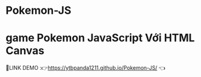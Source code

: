# Pokemon-JS
# game Pokemon JavaScript Với HTML Canvas

📌LINK DEMO :👉https://ytbpanda1211.github.io/Pokemon-JS/ 👈
